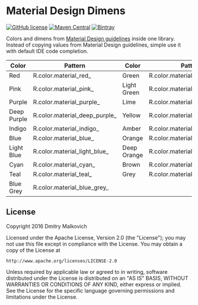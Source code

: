 # Material Design Dimens
[![GitHub license](https://img.shields.io/crates/l/rustc-serialize.svg)](https://github.com/DmitryMalkovich/material-design-dimens/blob/master/LICENSE.md) [![Maven Central](https://img.shields.io/maven-central/v/org.apache.maven/apache-maven.svg)]() [![Bintray](https://img.shields.io/bintray/v/asciidoctor/maven/asciidoctorj.svg?maxAge=2592000)]()

 Colors and dimens from [Material Design guidelines](https://www.google.com/design/spec/material-design/introduction.html) inside one library. Instead of copying values from Material Design guidelines, simple use it with default IDE code completion.

| Color | Pattern | Color | Pattern |
| --- | --- | --- | --- |
| Red | R.color.material_red_ | Green | R.color.material_green_ |
| Pink | R.color.material_pink_  | Light Green | R.color.material_light_green_ |
| Purple | R.color.material_purple_ | Lime | R.color.material_lime_ |
| Deep Purple | R.color.material_deep_purple_ | Yellow | R.color.material_yellow_ |
| Indigo | R.color.material_indigo_ | Amber | R.color.material_amber_ |
| Blue | R.color.material_blue_ | Orange | R.color.material_orange_ |
| Light Blue | R.color.material_light_blue_ | Deep Orange | R.color.material_deep_orange_ |
| Cyan | R.color.material_cyan_ | Brown | R.color.material_brown_ |
| Teal | R.color.material_teal_ | Grey | R.color.material_grey_ |
| Blue Grey | R.color.material_blue_grey_ | | |


## License

Copyright 2016 Dmitry Malkovich

Licensed under the Apache License, Version 2.0 (the "License");
you may not use this file except in compliance with the License.
You may obtain a copy of the License at

    http://www.apache.org/licenses/LICENSE-2.0

Unless required by applicable law or agreed to in writing, software
distributed under the License is distributed on an "AS IS" BASIS,
WITHOUT WARRANTIES OR CONDITIONS OF ANY KIND, either express or implied.
See the License for the specific language governing permissions and
limitations under the License.
